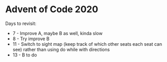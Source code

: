 # Advent of Code 2020

Days to revisit:
 - 7 - Improve A, maybe B as well, kinda slow
 - 8 - Try improve B
 - 11 - Switch to sight map (keep track of which other seats each seat can see) rather than using do while with directions
 - 13 - B to do
